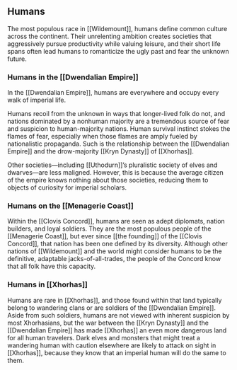 ## Humans

The most populous race in [[Wildemount]], humans define common culture across the continent. Their unrelenting ambition creates societies that aggressively pursue productivity while valuing leisure, and their short life spans often lead humans to romanticize the ugly past and fear the unknown future.

### Humans in the [[Dwendalian Empire]]

In the [[Dwendalian Empire]], humans are everywhere and occupy every walk of imperial life.

Humans recoil from the unknown in ways that longer-lived folk do not, and nations dominated by a nonhuman majority are a tremendous source of fear and suspicion to human-majority nations. Human survival instinct stokes the flames of fear, especially when those flames are amply fueled by nationalistic propaganda. Such is the relationship between the [[Dwendalian Empire]] and the drow-majority [[Kryn Dynasty]] of [[Xhorhas]].

Other societies—including [[Uthodurn]]’s pluralistic society of elves and dwarves—are less maligned. However, this is because the average citizen of the empire knows nothing about those societies, reducing them to objects of curiosity for imperial scholars.

### Humans on the [[Menagerie Coast]]

Within the [[Clovis Concord]], humans are seen as adept diplomats, nation builders, and loyal soldiers. They are the most populous people of the [[Menagerie Coast]], but ever since [[the founding]] of the [[Clovis Concord]], that nation has been one defined by its diversity. Although other nations of [[Wildemount]] and the world might consider humans to be the definitive, adaptable jacks-of-all-trades, the people of the Concord know that all folk have this capacity.

### Humans in [[Xhorhas]]

Humans are rare in [[Xhorhas]], and those found within that land typically belong to wandering clans or are soldiers of the [[Dwendalian Empire]]. Aside from such soldiers, humans are not viewed with inherent suspicion by most Xhorhasians, but the war between the [[Kryn Dynasty]] and the [[Dwendalian Empire]] has made [[Xhorhas]] an even more dangerous land for all human travelers. Dark elves and monsters that might treat a wandering human with caution elsewhere are likely to attack on sight in [[Xhorhas]], because they know that an imperial human will do the same to them.